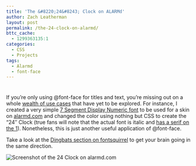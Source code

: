 ```yaml
---
title: 'The &#8220;24&#8243; Clock on ALARMd'
author: Zach Leatherman
layout: post
permalink: /the-24-clock-on-alarmd/
bttc_cache:
  - 1299363135:1
categories:
  - CSS
  - Projects
tags:
  - Alarmd
  - font-face
---
```

# 

If you’re only using @font-face for titles and text, you’re missing out on a whole [wealth of use cases][1] that have yet to be explored. For instance, I created a very simple [7 Segment Display Numeric font][2] to be used for a skin on [alarmd.com][3] and changed the color using nothing but CSS to create the “24″ Clock (true fans will note that the actual font is italic and [has a serif on the 1][4]). Nonetheless, this is just another useful application of @font-face.

 [1]: http://www.zachleat.com/web/2010/01/03/css-sprites-using-font-face/
 [2]: http://fontstruct.fontshop.com/fontstructions/show/282059
 [3]: http://www.alarmd.com/
 [4]: http://www.panopticist.com/2006/05/there_is_something_weird_going_on_with_the_clock_on_24.php

Take a look at the [Dingbats section on fontsquirrel][5] to get your brain going in the same direction.

 [5]: http://www.fontsquirrel.com/fonts/list/style/Dingbat

![][6]

 [6]: http://www.zachleat.com/web/wp-content/uploads/2010/01/Screen-shot-2010-01-24-at-1.22.39-AM.png "Screenshot of the 24 Clock on alarmd.com"